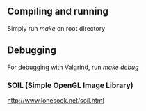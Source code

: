 ## Compiling and running

Simply run *make* on root directory

## Debugging

For debugging with Valgrind, run *make debug*

### SOIL (Simple OpenGL Image Library)

http://www.lonesock.net/soil.html
